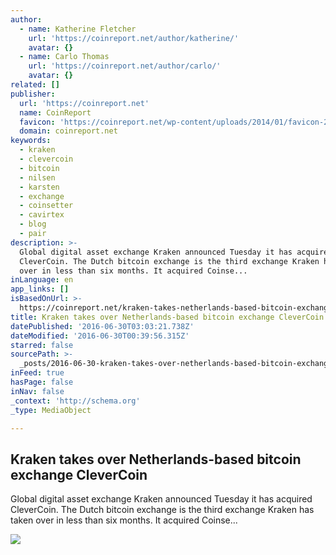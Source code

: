 ```yaml
---
author:
  - name: Katherine Fletcher
    url: 'https://coinreport.net/author/katherine/'
    avatar: {}
  - name: Carlo Thomas
    url: 'https://coinreport.net/author/carlo/'
    avatar: {}
related: []
publisher:
  url: 'https://coinreport.net'
  name: CoinReport
  favicon: 'https://coinreport.net/wp-content/uploads/2014/01/favicon-2.ico'
  domain: coinreport.net
keywords:
  - kraken
  - clevercoin
  - bitcoin
  - nilsen
  - karsten
  - exchange
  - coinsetter
  - cavirtex
  - blog
  - pair
description: >-
  Global digital asset exchange Kraken announced Tuesday it has acquired
  CleverCoin. The Dutch bitcoin exchange is the third exchange Kraken has taken
  over in less than six months. It acquired Coinse...
inLanguage: en
app_links: []
isBasedOnUrl: >-
  https://coinreport.net/kraken-takes-netherlands-based-bitcoin-exchange-clevercoin/
title: Kraken takes over Netherlands-based bitcoin exchange CleverCoin
datePublished: '2016-06-30T03:03:21.738Z'
dateModified: '2016-06-30T00:39:56.315Z'
starred: false
sourcePath: >-
  _posts/2016-06-30-kraken-takes-over-netherlands-based-bitcoin-exchange-cleverc.md
inFeed: true
hasPage: false
inNav: false
_context: 'http://schema.org'
_type: MediaObject

---
```

<article style=""><h1>Kraken takes over Netherlands-based bitcoin exchange CleverCoin</h1><p>Global digital asset exchange Kraken announced Tuesday it has acquired CleverCoin. The Dutch bitcoin exchange is the third exchange Kraken has taken over in less than six months. It acquired Coinse...</p><img src="https://coinreport.net/wp-content/uploads/2016/02/Kraken-logo-PROPERLY-SQUARED-150x150.png" /></article>